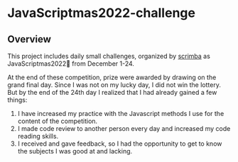 # JavaScriptmas2022-challenge

## Overview

This project includes daily small challenges, organized by [scrimba](https://scrimba.com/) as JavaScriptmas2022🎄 from December 1-24.

At the end of these competition, prize were awarded by drawing on the grand final day. Since I was not on my lucky day, I did not win the lottery. But by the end of the 24th day I realized that I had already gained a few things:

1. I have increased my practice with the Javascript methods I use for the content of the competition.
2. I made code review to another person every day and increased my code reading skills.
3. I received and gave feedback, so I had the opportunity to get to know the subjects I was good at and lacking.

